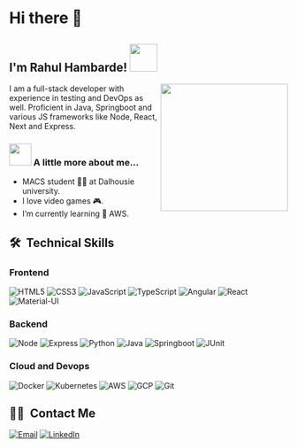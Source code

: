 # Hi there 👋
<h2> I'm Rahul Hambarde! <img src="https://media.giphy.com/media/mGcNjsfWAjY5AEZNw6/giphy.gif" width="50"></h2>
<img align='right' src="https://media.giphy.com/media/JqmupuTVZYaQX5s094/giphy.gif?cid=ecf05e4778nrkc74qonxl2e6ppiyjymaej251uqtlhb52rvl&ep=v1_gifs_search&rid=giphy.gif&ct=g/giphy.gif" width="230">
I am a full-stack developer with experience in testing and DevOps as well. Proficient in Java, Springboot and various JS frameworks like Node, React, Next and Express.


### <img src="https://media.giphy.com/media/v1.Y2lkPTc5MGI3NjExZnhtampiZzR4OGVyc3NzYnc2OGt6ZG1qOWxqMXh5b3NyeWp4eWo3byZlcD12MV9pbnRlcm5hbF9naWZfYnlfaWQmY3Q9cw/KhfhFiMe85ddnnZxHm/giphy.gif" width="40" height="40"> A little more about me...
- MACS student 🧑‍🎓 at Dalhousie university.
- I love video games 🎮.
- I’m currently learning 🌱 AWS.

## 🛠 &nbsp;Technical Skills
### Frontend
![HTML5](https://img.shields.io/badge/html5-%23E34F26.svg?style=for-the-badge&logo=html5&logoColor=white)
![CSS3](https://img.shields.io/badge/css3-%231572B6.svg?style=for-the-badge&logo=css3&logoColor=white)
![JavaScript](https://img.shields.io/badge/javascript-%23323330.svg?style=for-the-badge&logo=javascript&logoColor=%23F7DF1E)
![TypeScript](https://img.shields.io/badge/typescript-%23007ACC.svg?style=for-the-badge&logo=typescript&logoColor=white)
![Angular](https://img.shields.io/badge/angular-%23DD0031.svg?style=for-the-badge&logo=angular&logoColor=white)
![React](https://img.shields.io/badge/react-%2320232a.svg?style=for-the-badge&logo=react&logoColor=%2361DAFB)
![Material-UI](https://img.shields.io/badge/Material--UI-%230081CB.svg?style=for-the-badge&logo=material-ui&logoColor=white)

### Backend
![Node](https://img.shields.io/badge/node-417E38?style=for-the-badge&logo=node.js&logoColor=white)
![Express](https://img.shields.io/badge/express-%2320232a.svg?style=for-the-badge&logo=express&logoColor=white)
![Python](https://img.shields.io/badge/python-3670A0?style=for-the-badge&logo=python&logoColor=ffdd54)
![Java](https://img.shields.io/badge/java-%23ED8B00.svg?style=for-the-badge&logo=openjdk&logoColor=white)
![Springboot](https://img.shields.io/badge/springboot-6DB33F?style=for-the-badge&logo=springboot&logoColor=white)
![JUnit](https://img.shields.io/badge/JUnit-25A162?style=for-the-badge&logo=junit5&logoColor=white)

### Cloud and Devops

![Docker](https://img.shields.io/badge/docker-1C67ED?style=for-the-badge&logo=docker&logoColor=white)
![Kubernetes](https://img.shields.io/badge/kubernetes-white?style=for-the-badge&logo=kubernetes&logoColor=1C67ED)
![AWS](https://img.shields.io/badge/aws-232F3E?style=for-the-badge&logo=amazonaws&logoColor=white)
![GCP](https://img.shields.io/badge/gcp-EA4235?style=for-the-badge&logo=googlecloud&logoColor=white)
![Git](https://img.shields.io/badge/git-white?style=for-the-badge&logo=git)

## 🤝🏻 &nbsp;Contact Me

[![Email](https://img.shields.io/badge/rahul.hambarde@dal.ca-%23B271B5.svg?style=for-the-badge&logo=microsoft-outlook&logoColor=white)](mailto:rahul.hambarde@dal.ca)
[![LinkedIn](https://img.shields.io/badge/-LinkedIn-blue?style=for-the-badge&logo=LinkedIn)](https://www.linkedin.com/in/rahul-hambarde-921b28198/)

